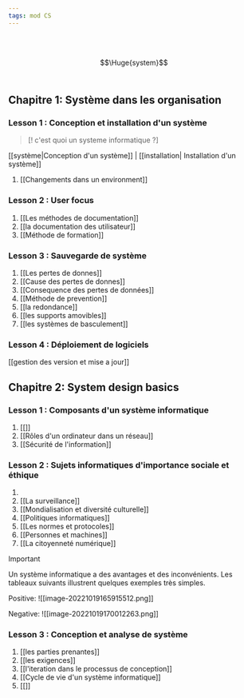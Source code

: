 ```yaml
---
tags: mod CS 
---
```

<br/>
<br/>

$$\Huge{system}$$
<br/>

## **Chapitre 1:** Système dans les organisation

### **Lesson 1 :** Conception et installation d'un système 
>[! c'est quoi un systeme  informatique ?] 

[[système|Conception d'un système]] | [[installation| Installation d'un système]]  
 1. [[Changements dans un environment]] 
 
###  **Lesson 2 :** User focus
1. [[Les méthodes de documentation]] 
2. [[la documentation des utilisateur]] 
3. [[Méthode de formation]] 

###  **Lesson 3 :** Sauvegarde de système 
1. [[Les pertes de donnes]] 
2. [[Cause des pertes de donnes]]  
3. [[Consequence des pertes de données]] 
4. [[Méthode de prevention]] 
5. [[la redondance]] 
6. [[les supports amovibles]] 
7. [[les systèmes de basculement]] 

###  **Lesson 4 :** Déploiement de logiciels 
[[gestion des version et mise a jour]] 



## **Chapitre 2:** System design basics 

### **Lesson 1 :** Composants d'un système informatique
1. [[]]
2. [[Rôles d'un ordinateur dans un réseau]] 
3. [[Sécurité de l'information]] 

### **Lesson 2 :** Sujets informatiques d'importance sociale et éthique 
1. 
2. [[La surveillance]] 
3. [[Mondialisation et diversité culturelle]] 
4. [[Politiques informatiques]] 
5. [[Les normes et protocoles]] 
6. [[Personnes et machines]] 
7. [[La citoyenneté numérique]] 

>[!important]
>Un système informatique a des avantages et des inconvénients. Les tableaux suivants illustrent quelques exemples très simples.

Positive:
![[image-20221019165915512.png]]


Negative:
![[image-20221019170012263.png]]


### **Lesson 3 :** Conception et analyse de système
1. [[les parties prenantes]] 
2. [[les exigences]] 
3. [[l'iteration dans le processus de conception]] 
4. [[Cycle de vie d'un système informatique]] 
5. [[]]  